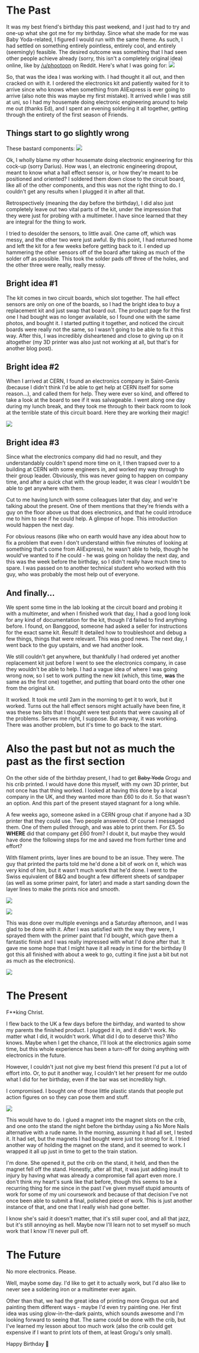 [//]: # (The Present)
[//]: # (14/09/2021)
# The Past
It was my best friend's birthday this past weekend, and I just had to try and one-up what she got me for my birthday.  Since what she made for me was Baby Yoda-related, I figured I would run with the same theme.  As such, I had settled on something entirely pointless, entirely cool, and entirely (seemingly) feasible.  The desired outcome was something that I had seen other people achieve already (sorry, this isn't a completely original idea) online, like by [/u/phootoon](https://www.reddit.com/r/3Dprinting/comments/e7uvbr/magnetic_levitation_baby_yoda_crib_ready_for_paint/) on Reddit.  Here's what I was going for: ![](https://cdn.thingiverse.com/assets/ec/99/29/5f/3d/featured_preview_Thumbnail_corrected.png)

So, that was the idea I was working with.  I had thought it all out, and then cracked on with it.  I ordered the electronics kit and patiently waited for it to arrive since who knows when something from AliExpress is ever going to arrive (also note this was maybe my first mistake).  It arrived while I was still at uni, so I had my housemate doing electronic engineering around to help me out (thanks Ed), and I spent an evening soldering it all together, getting through the entirety of the first season of Friends.

## Things start to go slightly wrong
These bastard components: ![](https://raw.githubusercontent.com/vtrod/vtrod.github.io/master/content/IMG_20210531_133844_compressed.jpg)

Ok, I wholly blame my other housemate doing electronic engineering for this cock-up (sorry Darius).  How was I, an electronic engineering dropout, meant to know what a hall effect sensor is, or how they're meant to be positioned and oriented?  I soldered them down close to the circuit board, like all of the other components, and this was not the right thing to do.  I couldn't get any results when I plugged it in after all that.

Retrospectively (meaning the day before the birthday), I did also just completely leave out two vital parts of the kit, under the impression that they were just for probing with a multimeter.  I have since learned that they are integral for the thing to work.

I tried to desolder the sensors, to little avail.  One came off, which was messy, and the other two were just awful.  By this point, I had returned home and left the kit for a few weeks before getting back to it.  I ended up hammering the other sensors off of the board after taking as much of the solder off as possible.  This took the solder pads off three of the holes, and the other three were really, really messy.

## Bright idea #1
The kit comes in two circuit boards, which slot together.  The hall effect sensors are only on one of the boards, so I had the bright idea to buy a replacement kit and just swap that board out.  The product page for the first one I had bought was no longer available, so I found one with the same photos, and bought it.  I started putting it together, and noticed the circuit boards were really not the same, so I wasn't going to be able to fix it this way.  After this, I was incredibly disheartened and close to giving up on it altogether (my 3D printer was also just not working at all, but that's for another blog post).

## Bright idea #2
When I arrived at CERN, I found an electronics company in Saint-Genis (because I didn't think I'd be able to get help at CERN itself for some reason...), and called them for help.  They were ever so kind, and offered to take a look at the board to see if it was salvageable.  I went along one day during my lunch break, and they took me through to their back room to look at the terrible state of this circuit board.  Here they are working their magic!

![](https://raw.githubusercontent.com/vtrod/vtrod.github.io/master/content/IMG_20210830_145530_compressed.jpg)

## Bright idea #3
Since what the electronics company did had no result, and they understandably couldn't spend more time on it, I then trapsed over to a building at CERN with some engineers in, and worked my way through to their group leader.  Obviously, this was never going to happen on company time, and after a quick chat with the group leader, it was clear I wouldn't be able to get anywhere with them.

Cut to me having lunch with some colleagues later that day, and we're talking about the present.  One of them mentions that they're friends with a guy on the floor above us that does electronics, and that he could introduce me to him to see if he could help.  A glimpse of hope.  This introduction would happen the next day.

For obvious reasons (like who on earth would have any idea about how to fix a problem that even I don't understand within five minutes of looking at something that's come from AliExpress), he wasn't able to help, though he would've wanted to if he could - he was going on holiday the next day, and this was the week before the birthday, so I didn't really have much time to spare.  I was passed on to another technical student who worked with this guy, who was probably the most help out of everyone.

## And finally...
We spent some time in the lab looking at the circuit board and probing it with a multimeter, and when I finished work that day, I had a good long look for any kind of documentation for the kit, though I'd failed to find anything before.  I found, on Banggood, someone had asked a seller for instructions for the exact same kit.  Result!  It detailed how to troubleshoot and debug a few things, things that were relevant.  This was good news.  The next day, I went back to the guy upstairs, and we had another look.

We still couldn't get anywhere, but thankfully I had ordered yet another replacement kit just before I went to see the electronics company, in case they wouldn't be able to help.  I had a vague idea of where I was going wrong now, so I set to work putting the new kit (which, this time, **was** the same as the first one) together, and putting that board onto the other one from the original kit.

It worked.  It took me until 2am in the morning to get it to work, but it worked.  Turns out the hall effect sensors might actually have been fine, it was these two bits that I thought were test points that were causing all of the problems.  Serves me right, I suppose.  But anyway, it was working.  There was another problem, but it's time to go back to the start.

# Also the past but not as much the past as the first section
On the other side of the birthday present, I had to get ~~Baby Yoda~~ Grogu and his crib printed.  I would have done this myself, with my own 3D printer, but not once has that thing worked.  I looked at having this done by a local company in the UK, and they wanted more than £60 to do it.  So that wasn't an option.  And this part of the present stayed stagnant for a long while.

A few weeks ago, someone asked in a CERN group chat if anyone had a 3D printer that they could use.  Two people answered.  Of course I messaged them.  One of them pulled through, and was able to print them.  For £5.  So **WHERE** did that company get £60 from?  I doubt it, but maybe they would have done the following steps for me and saved me from further time and effort?

With filament prints, layer lines are bound to be an issue.  They were.  The guy that printed the parts told me he'd done a bit of work on it, which was very kind of him, but it wasn't much work that he'd done.  I went to the Swiss equivalent of B&Q and bought a few different sheets of sandpaper (as well as some primer paint, for later) and made a start sanding down the layer lines to make the prints nice and smooth.

![](https://raw.githubusercontent.com/vtrod/vtrod.github.io/master/content/WhatsApp%20Image%202021-09-01%20at%2012.56.29_compressed.jpg)

![](https://raw.githubusercontent.com/vtrod/vtrod.github.io/master/content/WhatsApp%20Image%202021-09-01%20at%2012.56.30%20(1)_compressed.jpg)

This was done over multiple evenings and a Saturday afternoon, and I was glad to be done with it.  After I was satisfied with the way they were, I sprayed them with the primer paint that I'd bought, which gave them a fantastic finish and I was really impressed with what I'd done after that.  It gave me some hope that I might have it all ready in time for the birthday (I got this all finished with about a week to go, cutting it fine just a bit but not as much as the electronics).

![](https://raw.githubusercontent.com/vtrod/vtrod.github.io/master/content/WhatsApp%20Image%202021-09-01%20at%2012.56.30_compressed.jpg)

# The Present
F**king Christ.

I flew back to the UK a few days before the birthday, and wanted to show my parents the finished product.  I plugged it in, and it didn't work.  No matter what I did, it wouldn't work.  What did I do to deserve this?  Who knows.  Maybe when I get the chance, I'll look at the electronics again some time, but this whole experience has been a turn-off for doing anything with electronics in the future.

However, I couldn't just not give my best friend this present I'd put a lot of effort into.  Or, to put it another way, I couldn't let her present for me outdo what I did for her birthday, even if the bar was set incredibly high.

I compromised.  I bought one of those little plastic stands that people put action figures on so they can pose them and stuff.

![](https://raw.githubusercontent.com/vtrod/vtrod.github.io/master/content/IMG_20210912_102304_Bokeh_compressed.jpg)

This would have to do.  I glued a magnet into the magnet slots on the crib, and one onto the stand the night before the birthday using a No More Nails alternative with a rude name.  In the morning, assuming it had all set, I tested it.  It had set, but the magnets I had bought were just too strong for it.  I tried another way of holding the magnet on the stand, and it seemed to work.  I wrapped it all up just in time to get to the train station.

I'm done.  She opened it, put the crib on the stand, it held, and then the magnet fell off the stand.  Honestly, after all that, it was just adding insult to injury by having what was already a compromise fall apart even more.  I don't think my heart's sunk like that before, though this seems to be a recurring thing for me since in the past I've given myself stupid amounts of work for some of my uni coursework and because of that decision I've not once been able to submit a final, polished piece of work.  This is just another instance of that, and one that I really wish had gone better.

I know she's said it doesn't matter, that it's still super cool, and all that jazz, but it's still annoying as hell.  Maybe now I'll learn not to set myself so much work that I know I'll never pull off.

# The Future
No more electronics.  Please.

Well, maybe some day.  I'd like to get it to actually work, but I'd also like to never see a soldering iron or a multimeter ever again.

Other than that, we had the great idea of printing more Grogus out and painting them different ways - maybe I'd even try painting one.  Her first idea was using glow-in-the-dark paints, which sounds awesome and I'm looking forward to seeing that.  The same could be done with the crib, but I've learned my lesson about too much work (also the crib could get expensive if I want to print lots of them, at least Grogu's only small).


Happy Birthday 🥳 